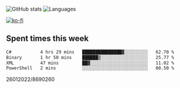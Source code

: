 ![GitHub stats](https://github-readme-stats.vercel.app/api?username=emipa606&theme=github_dark&show_icons=true) 
![Languages](https://github-readme-stats.vercel.app/api/top-langs/?username=emipa606&theme=github_dark&layout=compact)

[![ko-fi](https://ko-fi.com/img/githubbutton_sm.svg)](https://ko-fi.com/G2G55DDYD)

## Spent times this week
<!--START_SECTION:waka-->

```txt
C#           4 hrs 29 mins   ███████████████▓░░░░░░░░░   62.70 %
Binary       1 hr 50 mins    ██████▒░░░░░░░░░░░░░░░░░░   25.77 %
XML          47 mins         ██▓░░░░░░░░░░░░░░░░░░░░░░   11.02 %
PowerShell   2 mins          ░░░░░░░░░░░░░░░░░░░░░░░░░   00.50 %
```

<!--END_SECTION:waka-->


26012022/8690260
